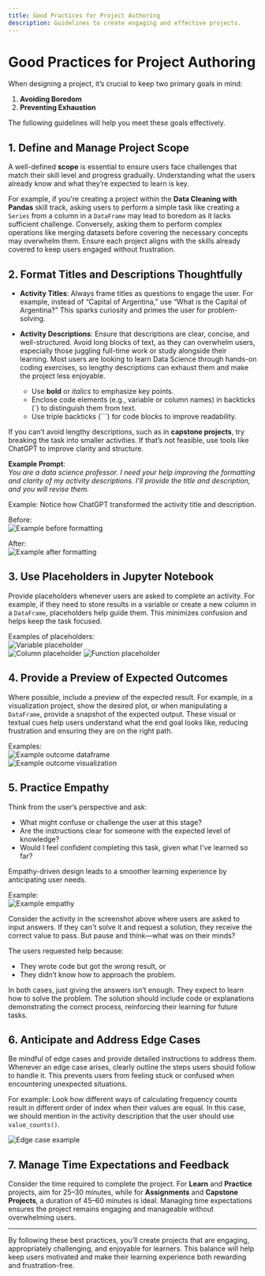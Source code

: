 ```yaml
---
title: Good Practices for Project Authoring
description: Guidelines to create engaging and effective projects.
---
```


# Good Practices for Project Authoring

When designing a project, it’s crucial to keep two primary goals in mind:

1. **Avoiding Boredom**  
2. **Preventing Exhaustion**

The following guidelines will help you meet these goals effectively.

## 1. Define and Manage Project Scope

A well-defined **scope** is essential to ensure users face challenges that match their skill level and progress gradually. Understanding what the users already know and what they’re expected to learn is key.

For example, if you're creating a project within the **Data Cleaning with Pandas** skill track, asking users to perform a simple task like creating a `Series` from a column in a `DataFrame` may lead to boredom as it lacks sufficient challenge. Conversely, asking them to perform complex operations like merging datasets before covering the necessary concepts may overwhelm them. Ensure each project aligns with the skills already covered to keep users engaged without frustration.

## 2. Format Titles and Descriptions Thoughtfully

- **Activity Titles**: Always frame titles as questions to engage the user. For example, instead of “Capital of Argentina,” use “What is the Capital of Argentina?” This sparks curiosity and primes the user for problem-solving.

- **Activity Descriptions**: Ensure that descriptions are clear, concise, and well-structured. Avoid long blocks of text, as they can overwhelm users, especially those juggling full-time work or study alongside their learning. Most users are looking to learn Data Science through hands-on coding exercises, so lengthy descriptions can exhaust them and make the project less enjoyable.

  - Use **bold** or *italics* to emphasize key points.  
  - Enclose code elements (e.g., variable or column names) in backticks (\`) to distinguish them from text.  
  - Use triple backticks (\`\`\`) for code blocks to improve readability.

If you can’t avoid lengthy descriptions, such as in **capstone projects**, try breaking the task into smaller activities. If that’s not feasible, use tools like ChatGPT to improve clarity and structure.

**Example Prompt**:  
*You are a data science professor. I need your help improving the formatting and clarity of my activity descriptions. I'll provide the title and description, and you will revise them.*

Example: Notice how ChatGPT transformed the activity title and description.

Before:  
![Example before formatting](/static/good_practices_images/best_practices_prompt_1.png)

After:  
![Example after formatting](/static/good_practices_images/best_practices_prompt_2.png)

## 3. Use Placeholders in Jupyter Notebook

Provide placeholders whenever users are asked to complete an activity. For example, if they need to store results in a variable or create a new column in a `DataFrame`, placeholders help guide them. This minimizes confusion and helps keep the task focused.

Examples of placeholders:  
![Variable placeholder](/static/good_practices_images/best_practices_placeholder_var.png)  
![Column placeholder](/static/good_practices_images/best_practices_placeholder_col.png)
![Function placeholder](/static/good_practices_images/best_practices_placeholder_func.png)


## 4. Provide a Preview of Expected Outcomes

Where possible, include a preview of the expected result. For example, in a visualization project, show the desired plot, or when manipulating a `DataFrame`, provide a snapshot of the expected output. These visual or textual cues help users understand what the end goal looks like, reducing frustration and ensuring they are on the right path.

Examples:  
![Example outcome dataframe](/static/good_practices_images/best_practices_exp_1.png)  
![Example outcome visualization](/static/good_practices_images/best_practices_exp_2.png)

## 5. Practice Empathy

Think from the user’s perspective and ask:

- What might confuse or challenge the user at this stage?  
- Are the instructions clear for someone with the expected level of knowledge?  
- Would I feel confident completing this task, given what I’ve learned so far?

Empathy-driven design leads to a smoother learning experience by anticipating user needs.

Example:  
![Example empathy](/static/good_practices_images/best_practices_empathy_1.png)

Consider the activity in the screenshot above where users are asked to input answers. If they can't solve it and request a solution, they receive the correct value to pass. But pause and think—what was on their minds?

The users requested help because:

* They wrote code but got the wrong result, or  
* They didn’t know how to approach the problem.

In both cases, just giving the answers isn’t enough. They expect to learn how to solve the problem. The solution should include code or explanations demonstrating the correct process, reinforcing their learning for future tasks.

## 6. Anticipate and Address Edge Cases

Be mindful of edge cases and provide detailed instructions to address them. Whenever an edge case arises, clearly outline the steps users should follow to handle it. This prevents users from feeling stuck or confused when encountering unexpected situations. 

For example: Look how different ways of calculating frequency counts result in different order of index when their values are equal. In this case, we should mention in the activity description that the user should use `value_counts()`.

![Edge case example](/static/good_practices_images/best_practices_edge.png)

## 7. Manage Time Expectations and Feedback

Consider the time required to complete the project. For **Learn** and **Practice** projects, aim for 25–30 minutes, while for **Assignments** and **Capstone Projects**, a duration of 45–60 minutes is ideal. Managing time expectations ensures the project remains engaging and manageable without overwhelming users.

---

By following these best practices, you’ll create projects that are engaging, appropriately challenging, and enjoyable for learners. This balance will help keep users motivated and make their learning experience both rewarding and frustration-free.
